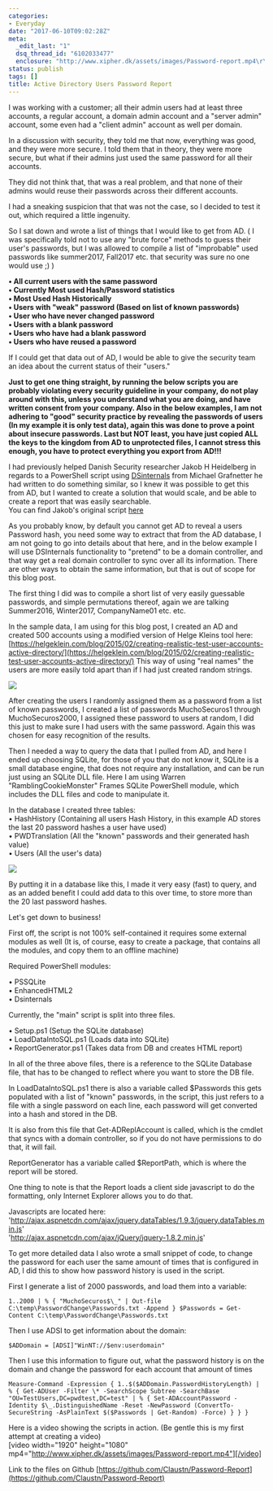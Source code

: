 ```yaml
---
categories:
- Everyday
date: "2017-06-10T09:02:28Z"
meta:
  _edit_last: "1"
  dsq_thread_id: "6102033477"
  enclosure: "http://www.xipher.dk/assets/images/Password-report.mp4\r\n24309219\r\nvideo/mp4\r\n"
status: publish
tags: []
title: Active Directory Users Password Report
---
```


I was working with a customer; all their admin users had at least three accounts, a regular account, a domain admin account and a "server admin" account, some even had a "client admin" account as well per domain.

In a discussion with security, they told me that now, everything was good, and they were more secure. I told them that in theory, they were more secure, but what if their admins just used the same password for all their accounts.

They did not think that, that was a real problem, and that none of their admins would reuse their passwords across their different accounts.

I had a sneaking suspicion that that was not the case, so I decided to test it out, which required a little ingenuity.

So I sat down and wrote a list of things that I would like to get from AD. ( I was specifically told not to use any "brute force" methods to guess their user's passwords, but I was allowed to compile a list of "improbable" used passwords like summer2017, Fall2017 etc. that security was sure no one would use ;) )

**• All current users with the same password  
 • Currently Most used Hash/Password statistics  
 • Most Used Hash Historically  
 • Users with "weak" password (Based on list of known passwords)  
 • User who have never changed password  
 • Users with a blank password  
 • Users who have had a blank password  
 • Users who have reused a password**

If I could get that data out of AD, I would be able to give the security team an idea about the current status of their "users."

**Just to get one thing straight, by running the below scripts you are probably violating every security guideline in your company, do not play around with this, unless you understand what you are doing, and have written consent from your company. Also in the below examples, I am not adhering to "good" security practice by revealing the passwords of users (In my example it is only test data), again this was done to prove a point about insecure passwords. Last but NOT least, you have just copied ALL the keys to the kingdom from AD to unprotected files, I cannot stress this enough, you have to protect everything you export from AD!!!**

I had previously helped Danish Security researcher Jakob H Heidelberg in regards to a PowerShell script using [DSinternals](http://dsinternals.com) from Michael Grafnetter he had written to do something similar, so I knew it was possible to get this from AD, but I wanted to create a solution that would scale, and be able to create a report that was easily searchable.  
You can find Jakob's original script [here](https://github.com/ZilentJack/Get-bADpasswords)

As you probably know, by default you cannot get AD to reveal a users Password hash, you need some way to extract that from the AD database, I am not going to go into details about that here, and in the below example I will use DSInternals functionality to "pretend" to be a domain controller, and that way get a real domain controller to sync over all its information. There are other ways to obtain the same information, but that is out of scope for this blog post.

The first thing I did was to compile a short list of very easily guessable passwords, and simple permutations thereof, again we are talking Summer2016, Winter2017, CompanyName01 etc. etc.

In the sample data, I am using for this blog post, I created an AD and created 500 accounts using a modified version of Helge Kleins tool here: [https://helgeklein.com/blog/2015/02/creating-realistic-test-user-accounts-active-directory/](https://helgeklein.com/blog/2015/02/creating-realistic-test-user-accounts-active-directory/) This way of using "real names" the users are more easily told apart than if I had just created random strings.

[![](/assets/images/mstsc_2017-06-11_22-51-08-1024x695.png)](http://www.xipher.dk/assets/images/mstsc_2017-06-11_22-51-08.png)




After creating the users I randomly assigned them as a password from a list of known passwords, I created a list of passwords MuchoSecuros1 through MuchoSecuros2000, I assigned these password to users at random, I did this just to make sure I had users with the same password. Again this was chosen for easy recognition of the results.

Then I needed a way to query the data that I pulled from AD, and here I ended up choosing SQLite, for those of you that do not know it, SQLite is a small database engine, that does not require any installation, and can be run just using an SQLite DLL file. Here I am using Warren "RamblingCookieMonster" Frames SQLite PowerShell module, which includes the DLL files and code to manipulate it.

In the database I created three tables:  
 • HashHistory (Containing all users Hash History, in this example AD stores the last 20 password hashes a user have used)  
 • PWDTranslation (All the "known" passwords and their generated hash value)  
 • Users (All the user's data)

[![](/assets/images/DB-Overview.png)](http://www.xipher.dk/assets/images/DB-Overview.png)

By putting it in a database like this, I made it very easy (fast) to query, and as an added benefit I could add data to this over time, to store more than the 20 last password hashes.

Let's get down to business!

First off, the script is not 100% self-contained it requires some external modules as well (It is, of course, easy to create a package, that contains all the modules, and copy them to an offline machine)

Required PowerShell modules:

• PSSQLite  
 • EnhancedHTML2  
 • Dsinternals

Currently, the "main" script is split into three files.

• Setup.ps1 (Setup the SQLite database)  
 • LoadDataIntoSQL.ps1 (Loads data into SQLite)  
 • ReportGenerator.ps1 (Takes data from DB and creates HTML report)

In all of the three above files, there is a reference to the SQLite Database file, that has to be changed to reflect where you want to store the DB file.

In LoadDataIntoSQL.ps1 there is also a variable called $Passwords this gets populated with a list of "known" passwords, in the script, this just refers to a file with a single password on each line, each password will get converted into a hash and stored in the DB.

It is also from this file that Get-ADReplAccount is called, which is the cmdlet that syncs with a domain controller, so if you do not have permissions to do that, it will fail.

ReportGenerator has a variable called $ReportPath, which is where the report will be stored.

One thing to note is that the Report loads a client side javascript to do the formatting, only Internet Explorer allows you to do that.

Javascripts are located here:  
'http://ajax.aspnetcdn.com/ajax/jquery.dataTables/1.9.3/jquery.dataTables.min.js'  
'http://ajax.aspnetcdn.com/ajax/jQuery/jquery-1.8.2.min.js'

To get more detailed data I also wrote a small snippet of code, to change the password for each user the same amount of times that is configured in AD, I did this to show how password history is used in the script.

First I generate a list of 2000 passwords, and load them into a variable:

```
1..2000 | % { "MuchoSecuros$\_" | Out-file C:\temp\PasswordChange\Passwords.txt -Append } $Passwords = Get-Content C:\temp\PasswordChange\Passwords.txt
```

Then I use ADSI to get information about the domain:

```
$ADDomain = [ADSI]"WinNT://$env:userdomain"
```

Then I use this information to figure out, what the password history is on the domain and change the password for each account that amount of times

```
Measure-Command -Expression { 1..$($ADDomain.PasswordHistoryLength) | % { Get-ADUser -Filter \* -SearchScope Subtree -SearchBase "OU=TestUsers,DC=pwdtest,DC=test" | % { Set-ADAccountPassword -Identity $\_.DistinguishedName -Reset -NewPassword (ConvertTo-SecureString -AsPlainText $($Passwords | Get-Random) -Force) } } }
```

Here is a video showing the scripts in action. (Be gentle this is my first attempt at creating a video)  
[video width="1920" height="1080" mp4="http://www.xipher.dk/assets/images/Password-report.mp4"][/video]

Link to the files on Github [https://github.com/Claustn/Password-Report](https://github.com/Claustn/Password-Report)

